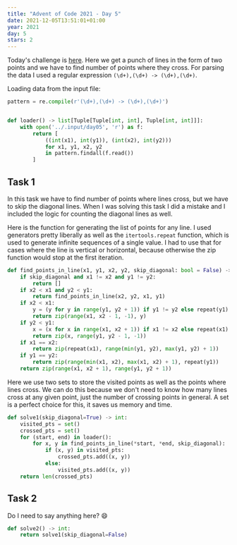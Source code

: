 ```yaml
---
title: "Advent of Code 2021 - Day 5"
date: 2021-12-05T13:51:01+01:00
year: 2021
day: 5
stars: 2
---
```


Today's challenge is [here](https://adventofcode.com/2021/day/5). Here we get a punch of lines in the form of two points and we have to find number of points where they cross. For parsing the data I used a regular expression `(\d+),(\d+) -> (\d+),(\d+)`.

Loading data from the input file:
```python
pattern = re.compile(r'(\d+),(\d+) -> (\d+),(\d+)')


def loader() -> list[Tuple[Tuple[int, int], Tuple[int, int]]]:
    with open('../.input/day05', 'r') as f:
        return [
            ((int(x1), int(y1)), (int(x2), int(y2)))
            for x1, y1, x2, y2
            in pattern.findall(f.read())
        ]
```

## Task 1
In this task we have to find number of points where lines cross, but we have to skip the diagonal lines. When I was solving this task I did a mistake and I included the logic for counting the diagonal lines as well.

Here is the function for generating the list of points for any line. I used generators pretty liberally as well as the `itertools.repeat` function, which is used to generate infinite sequences of a single value. I had to use that for cases where the line is vertical or horizontal, because otherwise the zip function would stop at the first iteration.

```python
def find_points_in_line(x1, y1, x2, y2, skip_diagonal: bool = False) -> Iterable[Tuple[int, int]]:
    if skip_diagonal and x1 != x2 and y1 != y2:
        return []
    if x2 < x1 and y2 < y1:
        return find_points_in_line(x2, y2, x1, y1)
    if x2 < x1:
        y = (y for y in range(y1, y2 + 1)) if y1 != y2 else repeat(y1)
        return zip(range(x1, x2 - 1, -1), y)
    if y2 < y1:
        x = (x for x in range(x1, x2 + 1)) if x1 != x2 else repeat(x1)
        return zip(x, range(y1, y2 - 1, -1))
    if x1 == x2:
        return zip(repeat(x1), range(min(y1, y2), max(y1, y2) + 1))
    if y1 == y2:
        return zip(range(min(x1, x2), max(x1, x2) + 1), repeat(y1))
    return zip(range(x1, x2 + 1), range(y1, y2 + 1))
```

Here we use two sets to store the visited points as well as the points where lines cross. We can do this because we don't need to know how many lines cross at any given point, just the number of crossing points in general. A set is a perfect choice for this, it saves us memory and time.
```python
def solve1(skip_diagonal=True) -> int:
    visited_pts = set()
    crossed_pts = set()
    for (start, end) in loader():
        for x, y in find_points_in_line(*start, *end, skip_diagonal):
            if (x, y) in visited_pts:
                crossed_pts.add((x, y))
            else:
                visited_pts.add((x, y))
    return len(crossed_pts)
```

## Task 2

Do I need to say anything here? :smile:

```python
def solve2() -> int:
    return solve1(skip_diagonal=False)
```
